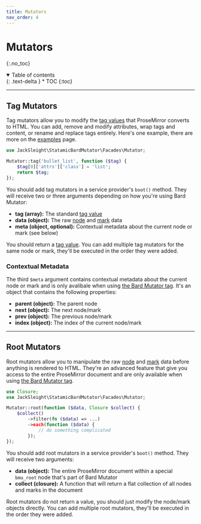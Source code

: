 ```yaml
---
title: Mutators
nav_order: 4
---
```


# Mutators
{:.no_toc}

<details open markdown="block">
  <summary>
      Table of contents
  </summary>
  {: .text-delta }
* TOC
{:toc}
</details>

---

## Tag Mutators

Tag mutators allow you to modify the [tag values](data-formats.html#tag-values) that ProseMirror converts to HTML. You can add, remove and modify attributes, wrap tags and content, or rename and replace tags entirely. Here's one example, there are more on the [examples](examples.html) page.

```php
use JackSleight\StatamicBardMutator\Facades\Mutator;

Mutator::tag('bullet_list', function ($tag) {
    $tag[0]['attrs']['class'] = 'list';
    return $tag;
});
```

You should add tag mutators in a service provider's `boot()` method. They will receive two or three arguments depending on how you're using Bard Mutator:

* **tag (array):** The standard [tag value](data-formats.html#tag-values)
* **data (object):** The raw [node](data-formats.html#node-data) and [mark](data-formats.html#mark-data) data
* **meta (object, optional):** Contextual metadata about the current node or mark (see below)

You should return a [tag value](data-formats.html#tag-values). You can add multiple tag mutators for the same node or mark, they'll be executed in the order they were added.

### Contextual Metadata

The third `$meta` argument contains contextual metadata about the current node or mark and is only avalibale when using [the Bard Mutator tag](templating.html#the-bard-mutator-tag). It's an object that contains the following properties:

* **parent (object):** The parent node
* **next (object):** The next node/mark
* **prev (object):** The previous node/mark
* **index (object):** The index of the current node/mark

---

## Root Mutators

Root mutators allow you to manipulate the raw [node](data-formats.html#node-data) and [mark](data-formats.html#mark-data) data before anything is rendered to HTML. They're an advanced feature that give you access to the entire ProseMirror document and are only available when using [the Bard Mutator tag](templating.html#the-bard-mutator-tag).

```php
use Closure;
use JackSleight\StatamicBardMutator\Facades\Mutator;

Mutator::root(function ($data, Closure $collect) {
    $collect()
        ->filter(fn ($data) => ...)
        ->each(function ($data) {
            // do something complicated
        });
});
```

You should add root mutators in a service provider's `boot()` method. They will receive two arguments:

* **data (object):** The entire ProseMirror document within a special `bmu_root` node that's part of Bard Mutator
* **collect (closure):** A function that will return a flat collection of all nodes and marks in the document

Root mutators do not return a value, you should just modify the node/mark objects directly. You can add multiple root mutators, they'll be executed in the order they were added.